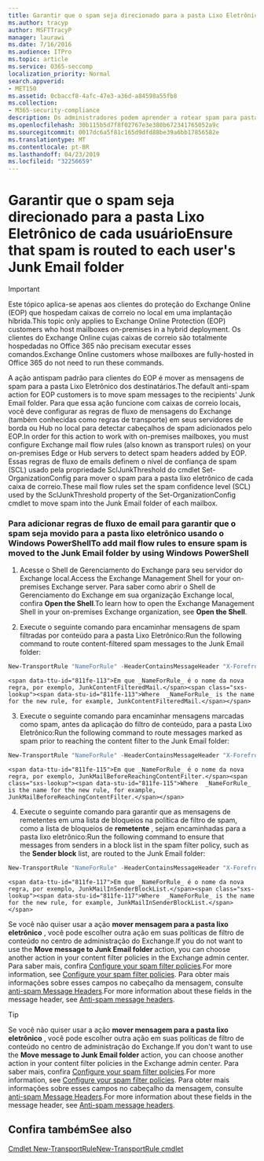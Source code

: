 ```yaml
---
title: Garantir que o spam seja direcionado para a pasta Lixo Eletrônico de cada usuário
ms.author: tracyp
author: MSFTTracyP
manager: laurawi
ms.date: 7/16/2016
ms.audience: ITPro
ms.topic: article
ms.service: O365-seccomp
localization_priority: Normal
search.appverid:
- MET150
ms.assetid: 0cbaccf8-4afc-47e3-a36d-a84598a55fb8
ms.collection:
- M365-security-compliance
description: Os administradores podem aprender a rotear spam para pastas de lixo eletrônico do usuário no Exchange Online Protection.
ms.openlocfilehash: 30b115b5d7f8f02767e3e380b672341765052a9c
ms.sourcegitcommit: 0017dc6a5f81c165d9dfd88be39a6bb17856582e
ms.translationtype: MT
ms.contentlocale: pt-BR
ms.lasthandoff: 04/23/2019
ms.locfileid: "32256659"
---
```

# <a name="ensure-that-spam-is-routed-to-each-users-junk-email-folder"></a><span data-ttu-id="811fe-103">Garantir que o spam seja direcionado para a pasta Lixo Eletrônico de cada usuário</span><span class="sxs-lookup"><span data-stu-id="811fe-103">Ensure that spam is routed to each user's Junk Email folder</span></span>

> [!IMPORTANT]
> <span data-ttu-id="811fe-104">Este tópico aplica-se apenas aos clientes do proteção do Exchange Online (EOP) que hospedam caixas de correio no local em uma implantação híbrida.</span><span class="sxs-lookup"><span data-stu-id="811fe-104">This topic only applies to Exchange Online Protection (EOP) customers who host mailboxes on-premises in a hybrid deployment.</span></span> <span data-ttu-id="811fe-105">Os clientes do Exchange Online cujas caixas de correio são totalmente hospedadas no Office 365 não precisam executar esses comandos.</span><span class="sxs-lookup"><span data-stu-id="811fe-105">Exchange Online customers whose mailboxes are fully-hosted in Office 365 do not need to run these commands.</span></span> 
  
<span data-ttu-id="811fe-106">A ação antispam padrão para clientes do EOP é mover as mensagens de spam para a pasta Lixo Eletrônico dos destinatários.</span><span class="sxs-lookup"><span data-stu-id="811fe-106">The default anti-spam action for EOP customers is to move spam messages to the recipients' Junk Email folder.</span></span> <span data-ttu-id="811fe-107">Para que essa ação funcione com caixas de correio locais, você deve configurar as regras de fluxo de mensagens do Exchange (também conhecidas como regras de transporte) em seus servidores de borda ou Hub no local para detectar cabeçalhos de spam adicionados pelo EOP.</span><span class="sxs-lookup"><span data-stu-id="811fe-107">In order for this action to work with on-premises mailboxes, you must configure Exchange mail flow rules (also known as transport rules) on your on-premises Edge or Hub servers to detect spam headers added by EOP.</span></span> <span data-ttu-id="811fe-108">Essas regras de fluxo de emails definem o nível de confiança de spam (SCL) usado pela propriedade SclJunkThreshold do cmdlet Set-OrganizationConfig para mover o spam para a pasta lixo eletrônico de cada caixa de correio.</span><span class="sxs-lookup"><span data-stu-id="811fe-108">These mail flow rules set the spam confidence level (SCL) used by the SclJunkThreshold property of the Set-OrganizationConfig cmdlet to move spam into the Junk Email folder of each mailbox.</span></span> 
  
### <a name="to-add-mail-flow-rules-to-ensure-spam-is-moved-to-the-junk-email-folder-by-using-windows-powershell"></a><span data-ttu-id="811fe-109">Para adicionar regras de fluxo de email para garantir que o spam seja movido para a pasta lixo eletrônico usando o Windows PowerShell</span><span class="sxs-lookup"><span data-stu-id="811fe-109">To add mail flow rules to ensure spam is moved to the Junk Email folder by using Windows PowerShell</span></span>

1. <span data-ttu-id="811fe-110">Acesse o Shell de Gerenciamento do Exchange para seu servidor do Exchange local.</span><span class="sxs-lookup"><span data-stu-id="811fe-110">Access the Exchange Management Shell for your on-premises Exchange server.</span></span> <span data-ttu-id="811fe-111">Para saber como abrir o Shell de Gerenciamento do Exchange em sua organização Exchange local, confira **Open the Shell**.</span><span class="sxs-lookup"><span data-stu-id="811fe-111">To learn how to open the Exchange Management Shell in your on-premises Exchange organization, see **Open the Shell**.</span></span>
    
2. <span data-ttu-id="811fe-112">Execute o seguinte comando para encaminhar mensagens de spam filtradas por conteúdo para a pasta Lixo Eletrônico:</span><span class="sxs-lookup"><span data-stu-id="811fe-112">Run the following command to route content-filtered spam messages to the Junk Email folder:</span></span>
    
  ```Powershell
  New-TransportRule "NameForRule" -HeaderContainsMessageHeader "X-Forefront-Antispam-Report" -HeaderContainsWords "SFV:SPM" -SetSCL 6
  ```

    <span data-ttu-id="811fe-113">Em que _NameForRule_ é o nome da nova regra, por exemplo, JunkContentFilteredMail.</span><span class="sxs-lookup"><span data-stu-id="811fe-113">Where  _NameForRule_ is the name for the new rule, for example, JunkContentFilteredMail.</span></span> 
    
3. <span data-ttu-id="811fe-114">Execute o seguinte comando para encaminhar mensagens marcadas como spam, antes da aplicação do filtro de conteúdo, para a pasta Lixo Eletrônico:</span><span class="sxs-lookup"><span data-stu-id="811fe-114">Run the following command to route messages marked as spam prior to reaching the content filter to the Junk Email folder:</span></span>
    
  ```Powershell
  New-TransportRule "NameForRule" -HeaderContainsMessageHeader "X-Forefront-Antispam-Report" -HeaderContainsWords "SFV:SKS" -SetSCL 6
  ```

    <span data-ttu-id="811fe-115">Em que _NameForRule_ é o nome da nova regra, por exemplo, JunkMailBeforeReachingContentFilter.</span><span class="sxs-lookup"><span data-stu-id="811fe-115">Where  _NameForRule_ is the name for the new rule, for example, JunkMailBeforeReachingContentFilter.</span></span> 
    
4. <span data-ttu-id="811fe-116">Execute o seguinte comando para garantir que as mensagens de remetentes em uma lista de bloqueios na política de filtro de spam, como a lista de bloqueios de **remetente** , sejam encaminhadas para a pasta lixo eletrônico:</span><span class="sxs-lookup"><span data-stu-id="811fe-116">Run the following command to ensure that messages from senders in a block list in the spam filter policy, such as the **Sender block** list, are routed to the Junk Email folder:</span></span> 
    
  ```Powershell
  New-TransportRule "NameForRule" -HeaderContainsMessageHeader "X-Forefront-Antispam-Report" -HeaderContainsWords "SFV:SKB" -SetSCL 6
  ```

    <span data-ttu-id="811fe-117">Em que _NameForRule_ é o nome da nova regra, por exemplo, JunkMailInSenderBlockList.</span><span class="sxs-lookup"><span data-stu-id="811fe-117">Where  _NameForRule_ is the name for the new rule, for example, JunkMailInSenderBlockList.</span></span> 
    
<span data-ttu-id="811fe-118">Se você não quiser usar a ação **mover mensagem para a pasta lixo eletrônico** , você pode escolher outra ação em suas políticas de filtro de conteúdo no centro de administração do Exchange.</span><span class="sxs-lookup"><span data-stu-id="811fe-118">If you do not want to use the **Move message to Junk Email folder** action, you can choose another action in your content filter policies in the Exchange admin center.</span></span> <span data-ttu-id="811fe-119">Para saber mais, confira [Configure your spam filter policies](configure-your-spam-filter-policies.md).</span><span class="sxs-lookup"><span data-stu-id="811fe-119">For more information, see [Configure your spam filter policies](configure-your-spam-filter-policies.md).</span></span> <span data-ttu-id="811fe-120">Para obter mais informações sobre esses campos no cabeçalho da mensagem, consulte [anti-spam Message Headers](anti-spam-message-headers.md).</span><span class="sxs-lookup"><span data-stu-id="811fe-120">For more information about these fields in the message header, see [Anti-spam message headers](anti-spam-message-headers.md).</span></span>
  

> [!TIP]
> <span data-ttu-id="811fe-121">Se você não quiser usar a ação **mover mensagem para a pasta lixo eletrônico** , você pode escolher outra ação em suas políticas de filtro de conteúdo no centro de administração do Exchange.</span><span class="sxs-lookup"><span data-stu-id="811fe-121">If you don't want to use the **Move message to Junk Email folder** action, you can choose another action in your content filter policies in the Exchange admin center.</span></span> <span data-ttu-id="811fe-122">Para saber mais, confira [Configure your spam filter policies](configure-your-spam-filter-policies.md).</span><span class="sxs-lookup"><span data-stu-id="811fe-122">For more information, see [Configure your spam filter policies](configure-your-spam-filter-policies.md).</span></span> <span data-ttu-id="811fe-123">Para obter mais informações sobre esses campos no cabeçalho da mensagem, consulte [anti-spam Message Headers](anti-spam-message-headers.md).</span><span class="sxs-lookup"><span data-stu-id="811fe-123">For more information about these fields in the message header, see [Anti-spam message headers](anti-spam-message-headers.md).</span></span>
> 
## <a name="see-also"></a><span data-ttu-id="811fe-124">Confira também</span><span class="sxs-lookup"><span data-stu-id="811fe-124">See also</span></span>

[<span data-ttu-id="811fe-125">Cmdlet New-TransportRule</span><span class="sxs-lookup"><span data-stu-id="811fe-125">New-TransportRule cmdlet</span></span>](https://technet.microsoft.com/library/bb125138%28v=exchg.160%29.aspx)

